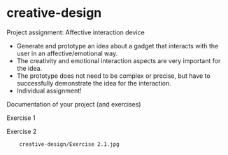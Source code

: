 # creative-design

Project assignment: Affective interaction device

- Generate and prototype an idea about a gadget that interacts with the user in an affective/emotional way.
- The creativity and emotional interaction aspects are very important for the idea.
- The prototype does not need to be complex or precise, but have to successfully demonstrate the idea for the interaction.
- Individual assignment!

Documentation of your project (and exercises)

Exercise 1

Exercise 2


        creative-design/Exercise 2.1.jpg
      
